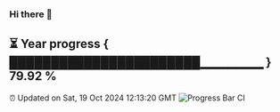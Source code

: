 ### Hi there 👋
⏳ Year progress { ███████████████████████▁▁▁▁▁▁▁ } 79.92 %
---
⏰ Updated on Sat, 19 Oct 2024 12:13:20 GMT
![Progress Bar CI](https://github.com/Moyi321/Moyi321/workflows/Progress%20Bar%20CI/badge.svg)

